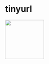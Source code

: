 # tinyurl

<img src="https://github.com/NetanelNissim1/Tinyurl-SpringBoot/src/main/resources/static/tinyurl.jpg" width="128"/>
